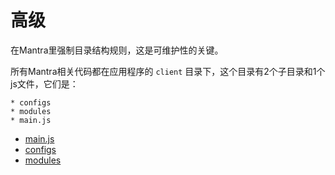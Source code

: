 # 高级

在Mantra里强制目录结构规则，这是可维护性的关键。

所有Mantra相关代码都在应用程序的 `client` 目录下，这个目录有2个子目录和1个js文件，它们是：

```
* configs
* modules
* main.js
```

* [main.js](main.js.md)
* [configs](configs.md)
* [modules](modules.md)
